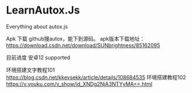 # LearnAutox.Js
Everything about autox.js

Apk 下载
github搜autox，能下到源码。
apk版本下载地址：https://download.csdn.net/download/SUNbrightness/85162095

目前进度
安卓12 supported

环境搭建文字教程101
https://blog.csdn.net/kkevsekk/article/details/108684535
环境搭建教程102
https://v.youku.com/v_show/id_XNDg2NjA3NTYyMA==.html

